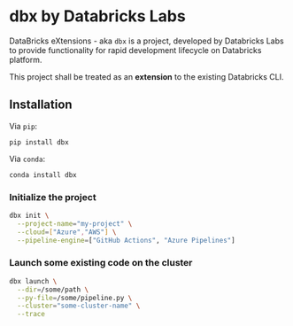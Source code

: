 # dbx by Databricks Labs

DataBricks eXtensions - aka `dbx` is a project, developed by Databricks Labs to  provide functionality for rapid development lifecycle on Databricks platform.  

This project shall be treated as an **extension** to the existing Databricks CLI.

## Installation

Via `pip`:
```
pip install dbx
```

Via `conda`:
```
conda install dbx
```

### Initialize the project
```bash
dbx init \
  --project-name="my-project" \
  --cloud=["Azure","AWS"] \
  --pipeline-engine=["GitHub Actions", "Azure Pipelines"] 
```


### Launch some existing code on the cluster
```bash
dbx launch \
  --dir=/some/path \
  --py-file=/some/pipeline.py \
  --cluster="some-cluster-name" \
  --trace
```



